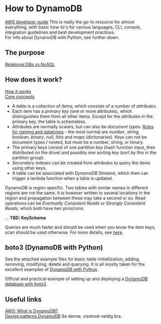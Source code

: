 # How to DynamoDB

[AWS developer guide](https://docs.aws.amazon.com/amazondynamodb/latest/developerguide/Introduction.html) This is really the go-to resource for almost everything, with basic how-to's for various languages, CLI, console, integration guidelines and best development practices.  
For info about DynamoDB with Python, see further down.

## The purpose
[Relational DBs vs NoSQL](https://docs.aws.amazon.com/amazondynamodb/latest/developerguide/SQLtoNoSQL.WhyDynamoDB.html)  

## How does it work?
[How it works](https://docs.aws.amazon.com/amazondynamodb/latest/developerguide/HowItWorks.html)  
[Core concepts](https://docs.aws.amazon.com/amazondynamodb/latest/developerguide/HowItWorks.CoreComponents.html)  

* A *table* is a collection of *items*, which consists of a number of *attributes*.
* Each item has a *primary key* (one or more attributes), which distinguishes them from all other items. Except for the attributes in the primary key, the table is schemaless. 
* Attributes are normally scalars, but can also be *document types*. [Rules for naming and datatypes](https://docs.aws.amazon.com/amazondynamodb/latest/developerguide/HowItWorks.NamingRulesDataTypes.html) - the most normal are *number*, *string*, *boolean*, *binary*, *null*, *lists* and *maps* (dictionaries). Keys can not be document types / nested, but must be a number, string, or binary.
* The primary keys consist of one *partition key* (hash function input, then distributed on the drive) and possibly one *sorting key* (sort by this in the partition group). 
* *Secondary indexes* can be created from attributes to query the items using other keys.
* A table can be associated with *DynamoDB Streams*, which then can trigger a lambda function when a table is updated.

DynamoDB is region specific. Two tables with similar names in different regions are not the same. It is however written to several locations in the region and propagation between these may take a second or so. Read operations can be *Eventually Consistent Reads* or *Strongly Consistent Reads*, which both have heir pros/cons.

...
**TBD: KeySchema**

Queries are much faster and should be used when you know the item keys, scan should be used otherwise. For more details, see [here](https://dynobase.dev/dynamodb-scan-vs-query/).

## boto3 (DynamoDB with Python)
See the attached example files for basic table initiatlization, adding, removing, modifying, delete and querying. It is all mostly taken for the excellent examples of [DynamoDB with Python](https://boto3.amazonaws.com/v1/documentation/api/latest/guide/dynamodb.html). 

Official and practical example of setting up and deploying a [DynamoDB database with boto3](https://docs.aws.amazon.com/amazondynamodb/latest/developerguide/TicTacToe.html).


## Useful links
[AWS: What is DynamoDB?](https://docs.aws.amazon.com/amazondynamodb/latest/developerguide/Introduction.html)  
[Design patterns DynamoDB](https://www.youtube.com/watch?v=HaEPXoXVf2k) Se denne, visstnok veldig bra.  
